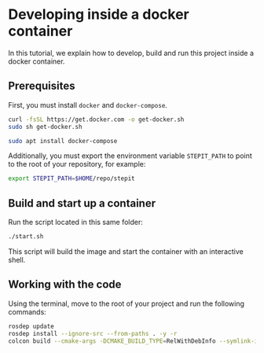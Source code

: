 # Developing inside a docker container

In this tutorial, we explain how to develop, build and run this project inside a docker container.

## Prerequisites

First, you must install `docker` and `docker-compose`.

```bash
curl -fsSL https://get.docker.com -o get-docker.sh
sudo sh get-docker.sh
```

```bash
sudo apt install docker-compose
```

Additionally, you must export the environment variable `STEPIT_PATH` to point to the root of your repository, for example:

```bash
export STEPIT_PATH=$HOME/repo/stepit
```

## Build and start up a container

Run the script located in this same folder:

```bash
./start.sh
```

This script will build the image and start the container with an interactive shell.

## Working with the code

Using the terminal, move to the root of your project and run the following commands:

```bash
rosdep update
rosdep install --ignore-src --from-paths . -y -r
colcon build --cmake-args -DCMAKE_BUILD_TYPE=RelWithDebInfo --symlink-install --event-handlers log-
```